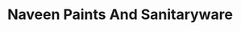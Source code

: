 ---
title: "Naveen Paints And Sanitaryware"
url: /trivandrum/naveen-paints-and-sanitaryware/
shop: bathroom
---